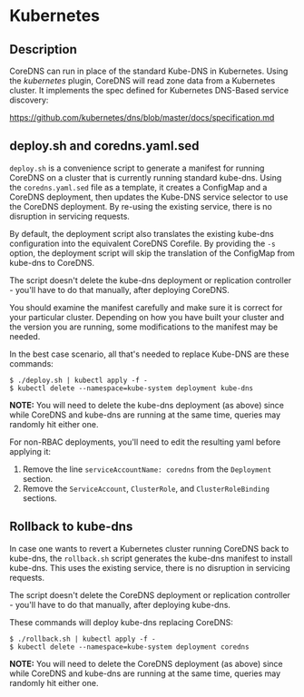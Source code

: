 # Kubernetes

## Description
CoreDNS can run in place of the standard Kube-DNS in Kubernetes. Using the *kubernetes*
plugin, CoreDNS will read zone data from a Kubernetes cluster. It implements the
spec defined for Kubernetes DNS-Based service discovery:

   https://github.com/kubernetes/dns/blob/master/docs/specification.md


## deploy.sh and coredns.yaml.sed

`deploy.sh` is a convenience script to generate a manifest for running CoreDNS on a cluster
that is currently running standard kube-dns. Using the `coredns.yaml.sed` file as a template,
it creates a ConfigMap and a CoreDNS deployment, then updates the Kube-DNS service selector
to use the CoreDNS deployment. By re-using the existing service, there is no disruption in
servicing requests.

By default, the deployment script also translates the existing kube-dns configuration into the equivalent CoreDNS Corefile.
By providing the `-s` option, the deployment script will skip the translation of the ConfigMap from kube-dns to CoreDNS.

The script doesn't delete the kube-dns deployment or replication controller - you'll have to
do that manually, after deploying CoreDNS.

You should examine the manifest carefully and make sure it is correct for your particular
cluster. Depending on how you have built your cluster and the version you are running,
some modifications to the manifest may be needed.

In the best case scenario, all that's needed to replace Kube-DNS are these commands:

~~~
$ ./deploy.sh | kubectl apply -f -
$ kubectl delete --namespace=kube-system deployment kube-dns
~~~

**NOTE:** You will need to delete the kube-dns deployment (as above) since while CoreDNS and kube-dns are running at the same time, queries may randomly hit either one.

For non-RBAC deployments, you'll need to edit the resulting yaml before applying it:
1. Remove the line `serviceAccountName: coredns` from the `Deployment` section.
2. Remove the `ServiceAccount`, `ClusterRole`, and `ClusterRoleBinding` sections.


## Rollback to kube-dns

In case one wants to revert a Kubernetes cluster running CoreDNS back to kube-dns,
the `rollback.sh` script generates the kube-dns manifest to install kube-dns.
This uses the existing service, there is no disruption in servicing requests.

The script doesn't delete the CoreDNS deployment or replication controller - you'll have to
do that manually, after deploying kube-dns.

These commands will deploy kube-dns replacing CoreDNS:
~~~
$ ./rollback.sh | kubectl apply -f -
$ kubectl delete --namespace=kube-system deployment coredns
~~~

**NOTE:** You will need to delete the CoreDNS deployment (as above) since while CoreDNS and kube-dns are running at the same time, queries may randomly hit either one.
